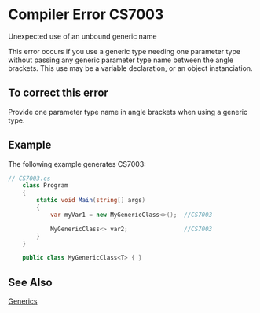# Compiler Error CS7003
Unexpected use of an unbound generic name

This error occurs if you use a generic type needing one parameter type without passing any generic parameter type name between the angle brackets. This use may be a variable declaration, or an object instanciation.

## To correct this error  
  
Provide one parameter type name in angle brackets when using a generic type.  

 ## Example  
 The following example generates CS7003:  
  
```csharp  
// CS7003.cs  
    class Program
    {
        static void Main(string[] args)
        {
            var myVar1 = new MyGenericClass<>();  //CS7003

            MyGenericClass<> var2;                //CS7003
        }
    }

    public class MyGenericClass<T> { }
```

## See Also  
 [Generics](../../../csharp/programming-guide/generics/generic-type-parameters.md)   